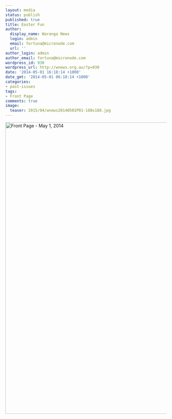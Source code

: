 ```yaml
---
layout: media
status: publish
published: true
title: Easter Fun
author:
  display_name: Waranga News
  login: admin
  email: fortuna@micronode.com
  url: ''
author_login: admin
author_email: fortuna@micronode.com
wordpress_id: 930
wordpress_url: http://wnews.org.au/?p=930
date: '2014-05-01 16:18:14 +1000'
date_gmt: '2014-05-01 06:18:14 +1000'
categories:
- past-issues
tags:
- Front Page
comments: true
image:
  teaser: 2015/04/wnews20140501P01-188x188.jpg
---
```


<a href="{{ site.url }}/images/2014/05/wnews20140501P01.pdf"><img class="alignnone size-full wp-image-928" alt="Front Page - May 1, 2014" src="{{ site.url }}/images/2014/05/wnews20140501P01.jpg" width="624" height="907" /></a>
